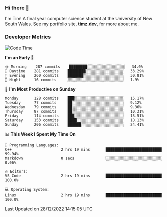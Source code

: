 ### Hi there 👋

I'm Tim! A final year computer science student at the University of New South
Wales. See my portfolio site, <strong><a href="https://timz.dev">timz.dev</a></strong>,
for more about me.

### Developer Metrics

<!-- [![Top Languages](https://github-readme-stats.vercel.app/api/wakatime?username=Tymotex&langs_count=5&custom_title=Top%205%20Languages&hide=Other&theme=material-palenight)](https://github.com/anuraghazra/github-readme-stats) -->

<!--START_SECTION:waka-->
![Code Time](http://img.shields.io/badge/Code%20Time-1%2C124%20hrs%2045%20mins-blue)

**I'm an Early 🐤** 

```text
🌞 Morning    287 commits    ████████░░░░░░░░░░░░░░░░░   34.0% 
🌆 Daytime    281 commits    ████████░░░░░░░░░░░░░░░░░   33.29% 
🌃 Evening    260 commits    ███████░░░░░░░░░░░░░░░░░░   30.81% 
🌙 Night      16 commits     ░░░░░░░░░░░░░░░░░░░░░░░░░   1.9%

```
📅 **I'm Most Productive on Sunday** 

```text
Monday       128 commits    ███░░░░░░░░░░░░░░░░░░░░░░   15.17% 
Tuesday      77 commits     ██░░░░░░░░░░░░░░░░░░░░░░░   9.12% 
Wednesday    79 commits     ██░░░░░░░░░░░░░░░░░░░░░░░   9.36% 
Thursday     87 commits     ██░░░░░░░░░░░░░░░░░░░░░░░   10.31% 
Friday       114 commits    ███░░░░░░░░░░░░░░░░░░░░░░   13.51% 
Saturday     153 commits    ████░░░░░░░░░░░░░░░░░░░░░   18.13% 
Sunday       206 commits    ██████░░░░░░░░░░░░░░░░░░░   24.41%

```


📊 **This Week I Spent My Time On** 

```text
💬 Programming Languages: 
C++                      2 hrs 19 mins       █████████████████████████   99.94% 
Markdown                 0 secs              ░░░░░░░░░░░░░░░░░░░░░░░░░   0.06%

🔥 Editors: 
VS Code                  2 hrs 19 mins       █████████████████████████   100.0%

💻 Operating System: 
Linux                    2 hrs 19 mins       █████████████████████████   100.0%

```


 Last Updated on 28/12/2022 14:15:05 UTC
<!--END_SECTION:waka-->

<!-- [![Tymotex's GitHub stats](https://github-readme-stats.vercel.app/api?username=Tymotex)](https://github.com/anuraghazra/github-readme-stats) -->
